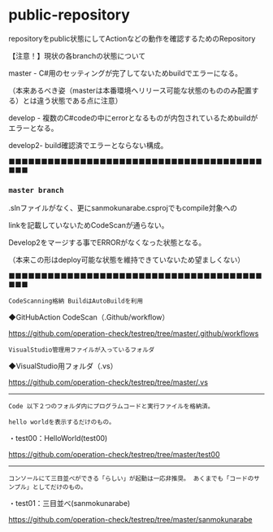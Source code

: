 # public-repository
repositoryをpublic状態にしてActionなどの動作を確認するためのRepository

【注意！】現状の各branchの状態について

master - C#用のセッティングが完了してないためbuildでエラーになる。

（本来あるべき姿（masterは本番環境へリリース可能な状態のもののみ配置する）とは違う状態である点に注意）

develop - 複数のC#codeの中にerrorとなるものが内包されているためbuildがエラーとなる。

develop2- build確認済でエラーとならない構成。

■■■■■■■■■■■■■■■■■■■■■■■■■■■■■■■■■■■■■■■■■■
### `master branch`
.slnファイルがなく、更にsanmokunarabe.csprojでもcompile対象への

linkを記載していないためCodeScanが通らない。

Develop2をマージする事でERRORがなくなった状態となる。

（本来この形はdeploy可能な状態を維持できていないため望ましくない）

■■■■■■■■■■■■■■■■■■■■■■■■■■■■■■■■■■■■■■■■■■

`CodeScanning格納 BuildはAutoBuildを利用`

◆GitHubAction CodeScan（.Github/workflow）

https://github.com/operation-check/testrep/tree/master/.github/workflows

`VisualStudio管理用ファイルが入っているフォルダ`

◆VisualStudio用フォルダ（.vs）

https://github.com/operation-check/testrep/tree/master/.vs

------------------------------------------

`Code 以下２つのフォルダ内にプログラムコードと実行ファイルを格納済。`

`hello worldを表示するだけのもの。`

・test00：HelloWorld(test00)

https://github.com/operation-check/testrep/tree/master/test00

------------------------------------------

`コンソールにて三目並べができる「らしい」が起動は一応非推奨。
あくまでも「コードのサンプル」としてだけのもの。`

・test01：三目並べ(sanmokunarabe)

https://github.com/operation-check/testrep/tree/master/sanmokunarabe


